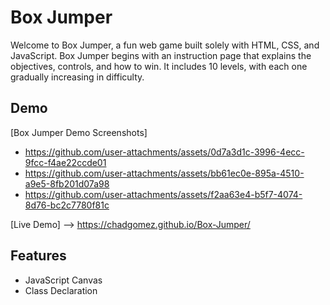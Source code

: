 # Box Jumper

Welcome to Box Jumper, a fun web game built solely with HTML, CSS, and JavaScript. Box Jumper begins with an instruction page that explains the objectives, controls, and how to win. It includes 10 levels, with each one gradually increasing in difficulty.

## Demo
 [Box Jumper Demo Screenshots]
 - https://github.com/user-attachments/assets/0d7a3d1c-3996-4ecc-9fcc-f4ae22ccde01
 - https://github.com/user-attachments/assets/bb61ec0e-895a-4510-a9e5-8fb201d07a98
 - https://github.com/user-attachments/assets/f2aa63e4-b5f7-4074-8d76-bc2c7780f81c


[Live Demo] --> https://chadgomez.github.io/Box-Jumper/

## Features
- JavaScript Canvas
- Class Declaration
